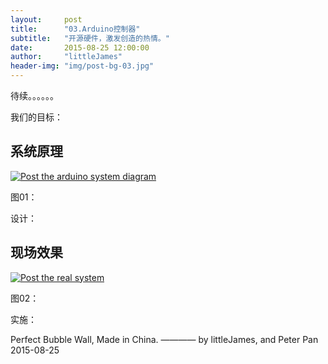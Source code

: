 ```yaml
---
layout:     post
title:      "03.Arduino控制器"
subtitle:   "开源硬件，激发创造的热情。"
date:       2015-08-25 12:00:00
author:     "littleJames"
header-img: "img/post-bg-03.jpg"
---
```


<p>待续。。。。。。</p>

<p>我们的目标：</p>

<h2 class="section-heading">系统原理</h2>

<a href="#">
    <img src="{{ site.baseurl }}/img/.jpg" alt="Post the arduino system diagram">
</a>

<span class="caption text-muted">图01：</span>


<p>设计：</p>


<h2 class="section-heading">现场效果</h2>

<a href="#">
    <img src="{{ site.baseurl }}/img/.jpg" alt="Post the real system">
</a>

<span class="caption text-muted">图02：</span>


<p>实施：</p>


<span class="caption text-muted">Perfect Bubble Wall, Made in China. ———— by littleJames, and Peter Pan 2015-08-25</span>
